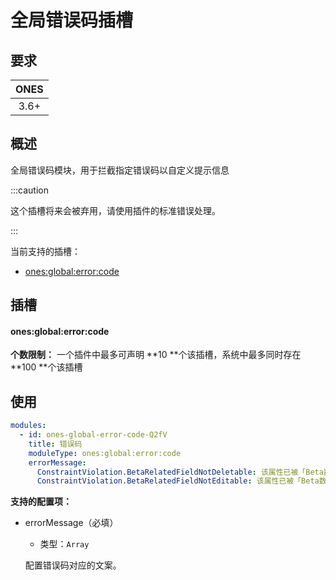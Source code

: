 # 全局错误码插槽

## 要求

| **ONES** |
| :------: |
|   3.6+   |

## 概述

全局错误码模块，用于拦截指定错误码以自定义提示信息

:::caution

这个插槽将来会被弃用，请使用插件的标准错误处理。

:::

当前支持的插槽：

- [ones:global:error:code](#onesglobalerrorcode)

## 插槽

#### ones:global:error:code

**个数限制：** 一个插件中最多可声明 **10 **个该插槽，系统中最多同时存在 **100 **个该插槽

## 使用

```yaml
modules:
  - id: ones-global-error-code-Q2fV
    title: 错误码
    moduleType: ones:global:error:code
    errorMessage:
      ConstraintViolation.BetaRelatedFieldNotDeletable: 该属性已被「Beta数据相关逻辑」调用，不可被删除
      ConstraintViolation.BetaRelatedFieldNotEditable: 该属性已被「Beta数据相关逻辑」调用，不可被编辑
```

**支持的配置项：**

- errorMessage（必填）

  - 类型：`Array`

  配置错误码对应的文案。
